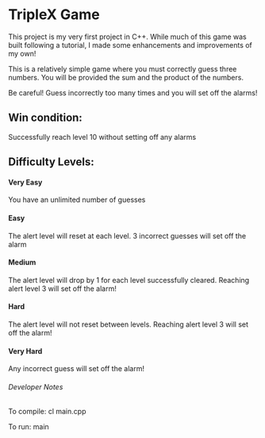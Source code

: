 # TripleX Game

This project is my very first project in C++. While much of this game was built following a tutorial, I made some enhancements and improvements of my own!


 This is a relatively simple game where you must correctly guess three numbers. You will be provided the sum and the product of the numbers.

Be careful! Guess incorrectly too many times and you will set off the alarms! 

## Win condition:
Successfully reach level 10 without setting off any alarms

## Difficulty Levels: 

#### Very Easy
You have an unlimited number of guesses

#### Easy
The alert level will reset at each level. 3 incorrect guesses will set off the alarm

#### Medium 
The alert level will drop by 1 for each level successfully cleared. Reaching alert level 3 will set off the alarm!

#### Hard 
The alert level will not reset between levels. Reaching alert level 3 will set off the alarm!

#### Very Hard 
Any incorrect guess will set off the alarm!




###### Developer Notes
To compile:
cl main.cpp

To run: main